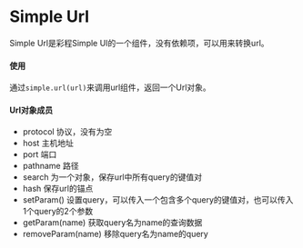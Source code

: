 # Simple Url

Simple Url是彩程Simple UI的一个组件，没有依赖项，可以用来转换url。

#### 使用
通过`simple.url(url)`来调用url组件，返回一个Url对象。

#### Url对象成员

- protocol 协议，没有为空
- host 主机地址
- port 端口
- pathname 路径
- search 为一个对象，保存url中所有query的键值对
- hash 保存url的锚点
- setParam() 设置query，可以传入一个包含多个query的键值对，也可以传入1个query的2个参数
- getParam(name) 获取query名为name的查询数据
- removeParam(name) 移除query名为name的query